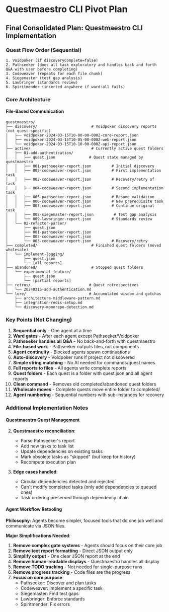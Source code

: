 # Questmaestro CLI Pivot Plan

## Final Consolidated Plan: Questmaestro CLI Implementation

### Quest Flow Order (Sequential)
```
1. Voidpoker (if discoveryComplete=false)
2. Pathseeker (does all task exploratory and handles back and forth Q&A with user before completing)
3. Codeweaver (repeats for each file chunk)
4. Siegemaster (test gap analysis)  
5. Lawbringer (standards review)
6. Spiritmender (inserted anywhere if ward:all fails)
```

### Core Architecture

#### **File-Based Communication**
```
questmaestro/
├── discovery/                        # Voidpoker discovery reports (not quest-specific)
│   ├── voidpoker-2024-03-15T10-00-00-000Z-core-report.json
│   ├── voidpoker-2024-03-15T10-05-00-000Z-web-report.json
│   └── voidpoker-2024-03-15T10-10-00-000Z-api-report.json
├── active/                           # Currently active quest folders
│   ├── 01-add-authentication/
│   │   ├── quest.json               # Quest state managed by questmaestro
│   │   ├── 001-pathseeker-report.json         # Initial discovery
│   │   ├── 002-codeweaver-report.json         # First implementation task
│   │   ├── 003-codeweaver-report.json         # Recovery/retry of task
│   │   ├── 004-codeweaver-report.json         # Second implementation task
│   │   ├── 005-pathseeker-report.json         # Resume validation
│   │   ├── 006-codeweaver-report.json         # New prerequisite task
│   │   ├── 007-codeweaver-report.json         # Continue original task
│   │   ├── 008-siegemaster-report.json         # Test gap analysis
│   │   └── 009-lawbringer-report.json         # Standards review
│   └── 02-refactor-parser/
│       ├── quest.json
│       ├── 001-pathseeker-report.json
│       ├── 002-codeweaver-report.json
│       └── 003-codeweaver-report.json         # Recovery/retry
├── completed/                        # Finished quest folders (moved wholesale)
│   └── implement-logging/
│       ├── quest.json
│       └── [all reports]
├── abandoned/                        # Stopped quest folders
│   └── experimental-feature/
│       ├── quest.json
│       └── [partial reports]
├── retros/                          # Quest retrospectives
│   └── 20240315-add-authentication.md
└── lore/                            # Accumulated wisdom and gotchas
    ├── architecture-middleware-pattern.md
    ├── integration-redis-setup.md
    └── discovery-monorepo-detection.md
```

### Key Points (Not Changing)
1. **Sequential only** - One agent at a time
2. **Ward gates** - After each agent except Pathseeker/Voidpoker
3. **Pathseeker handles all Q&A** - No back-and-forth with questmaestro
4. **File-based work** - Pathseeker outputs files, not components
5. **Agent continuity** - Blocked agents spawn continuations
6. **Auto-discovery** - Voidpoker runs if project not discovered
7. **Simple string matching** - No AI needed for commands/quest names
8. **Full reports to files** - All agents write complete reports
9. **Quest folders** - Each quest is a folder with quest.json and all agent reports
10. **Clean command** - Removes old completed/abandoned quest folders
11. **Wholesale moves** - Complete quests move entire folder to completed/
12. **Agent numbering** - Sequential numbers with sub-instances for recovery

### Additional Implementation Notes

#### Questmaestro Quest Management

2. **Questmaestro reconciliation**:
   - Parse Pathseeker's report
   - Add new tasks to task list
   - Update dependencies on existing tasks
   - Mark obsolete tasks as "skipped" (but keep for history)
   - Recompute execution plan

3. **Edge cases handled**:
   - Circular dependencies detected and rejected
   - Can't modify completed tasks (only add dependencies to queued ones)
   - Task ordering preserved through dependency chain

#### Agent Workflow Retooling

**Philosophy**: Agents become simpler, focused tools that do one job well and communicate via JSON files.

**Major Simplifications Needed**:
1. **Remove complex gate systems** - Agents should focus on their core job
2. **Remove text report formatting** - Direct JSON output only  
3. **Simplify output** - One clear JSON report at the end
4. **Remove human-readable displays** - Questmaestro handles all display
5. **Remove TODO tracking** - Not needed for single-purpose runs
6. **Remove progress tracking** - Code files are the progress
7. **Focus on core purpose**:
   - Pathseeker: Discover and plan tasks
   - Codeweaver: Implement a specific task
   - Siegemaster: Find test gaps
   - Lawbringer: Enforce standards
   - Spiritmender: Fix errors

